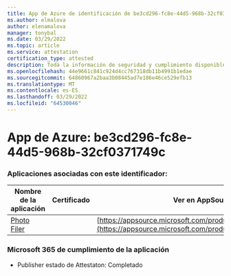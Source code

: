 ```yaml
---
title: App de Azure de identificación de be3cd296-fc8e-44d5-968b-32cf0371749c
ms.author: elmalova
author: elenamalova
manager: tonybal
ms.date: 03/29/2022
ms.topic: article
ms.service: attestation
certification_type: attested
description: Toda la información de seguridad y cumplimiento disponible para be3cd296-fc8e-44d5-968b-32cf0371749c.
ms.openlocfilehash: 44e9661c841c924d4cc767318db11b4991b1edae
ms.sourcegitcommit: 64860967a2baa3b08445ad7e186e46ce529efb13
ms.translationtype: MT
ms.contentlocale: es-ES
ms.lasthandoff: 03/29/2022
ms.locfileid: "64530046"
---
```

# <a name="azure-app-id-be3cd296-fc8e-44d5-968b-32cf0371749c"></a>App de Azure: be3cd296-fc8e-44d5-968b-32cf0371749c


### <a name="apps-associated-with-this-id"></a>Aplicaciones asociadas con este identificador:
| **Nombre de la aplicación** | **Certificado** | **Ver en AppSource** |
|--------------|---------------|-----------------------|
| [Photo Filer](../forward/WA200003881.md) |  | [https://appsource.microsoft.com/product/office/WA200003881](https://appsource.microsoft.com/product/office/WA200003881) |

### <a name="microsoft-365-app-compliance-status"></a>Microsoft 365 de cumplimiento de la aplicación
- Publisher estado de Attestaton: Completado
